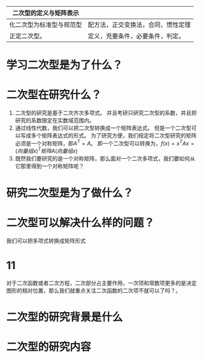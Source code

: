
| 二次型的定义与矩阵表示  |                   |
| ------------ | ----------------- |
| 化二次型为标准型与规范型 | 配方法，正交变换法，合同，惯性定理 |
| 正定二次型。       | 定义，充要条件，必要条件，判定。  |
# 学习二次型是为了什么？

# 二次型在研究什么？
1. 二次型的研究是基于二次齐次多项式。
	并且考研只研究二次型的系数，并且把研究的系数限定在实数域范围内。
2. 通过线性代数，我们可以把二次型转换成一个矩阵表达式。
	但是一个二次型可以写成多个矩阵表达式的形式。
	为了研究方便，我们规定将二次型研究的矩阵必须是一个对称矩阵，即$A^{T} = A$。
	即一个二次型可以转换为，$f(x) = x^{T}A x = (向量组x)^{T}矩阵A(向量组x)$	
3. 既然我们要研究的是一个对称矩阵，那么面对一个二次多项式，我们要如何从它那里得到一个对称矩阵呢？
# 研究二次型是为了做什么？

# 二次型可以解决什么样的问题？
我们可以把多项式转换成矩阵形式

# 11
对于二次函数或者二次方程，二次部分占主要作用，一次项和常数项更多的是决定图形的相对位置，那么我们就重点关注二次函数的二次项不就可以了吗？。


# 二次型的研究背景是什么

# 二次型的研究内容